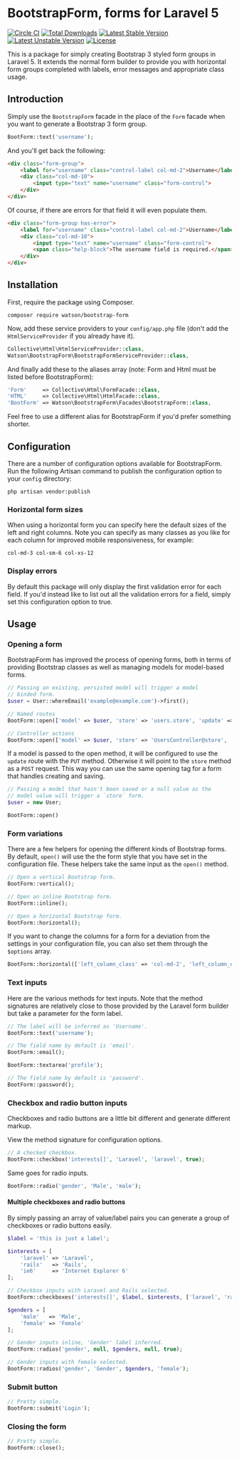 BootstrapForm, forms for Laravel 5
==================================

[![Circle CI](https://circleci.com/gh/dwightwatson/bootstrap-form/tree/master.svg?style=shield)](https://circleci.com/gh/dwightwatson/bootstrap-form/tree/master)
[![Total Downloads](https://poser.pugx.org/watson/bootstrap-form/downloads.svg)](https://packagist.org/packages/watson/bootstrap-form)
[![Latest Stable Version](https://poser.pugx.org/watson/bootstrap-form/v/stable.svg)](https://packagist.org/packages/watson/bootstrap-form)
[![Latest Unstable Version](https://poser.pugx.org/watson/bootstrap-form/v/unstable.svg)](https://packagist.org/packages/watson/bootstrap-form)
[![License](https://poser.pugx.org/watson/bootstrap-form/license.svg)](https://packagist.org/packages/watson/bootstrap-form)


This is a package for simply creating Bootstrap 3 styled form groups in Laravel 5. It extends the normal form builder to provide you with horizontal form groups completed with labels, error messages and appropriate class usage.

## Introduction

Simply use the `BootstrapForm` facade in the place of the `Form` facade when you want to generate a Bootstrap 3 form group.

```php
BootForm::text('username');
```

And you'll get back the following:

```html
<div class="form-group">
    <label for="username" class="control-label col-md-2">Username</label>
    <div class="col-md-10">
        <input type="text" name="username" class="form-control">
    </div>
</div>
```

Of course, if there are errors for that field it will even populate them.
```html
<div class="form-group has-error">
    <label for="username" class="control-label col-md-2">Username</label>
    <div class="col-md-10">
        <input type="text" name="username" class="form-control">
        <span class="help-block">The username field is required.</span>
    </div>
</div>
```

## Installation

First, require the package using Composer.

```shell
composer require watson/bootstrap-form
```

Now, add these service providers to your `config/app.php` file (don't add the `HtmlServiceProvider` if you already have it).

```php
Collective\Html\HtmlServiceProvider::class,
Watson\BootstrapForm\BootstrapFormServiceProvider::class,
```

And finally add these to the aliases array (note: Form and Html must be listed before BootstrapForm):

```php
'Form'     => Collective\Html\FormFacade::class,
'HTML'     => Collective\Html\HtmlFacade::class,
'BootForm' => Watson\BootstrapForm\Facades\BootstrapForm::class,
```

Feel free to use a different alias for BootstrapForm if you'd prefer something shorter.

## Configuration

There are a number of configuration options available for BootstrapForm. Run the following Artisan command to publish the configuration option to your `config` directory:

```shell
php artisan vendor:publish
```

### Horizontal form sizes

When using a horizontal form you can specify here the default sizes of the left and right columns. Note you can specify as many classes as you like for each column for improved mobile responsiveness, for example:

```
col-md-3 col-sm-6 col-xs-12
```

### Display errors

By default this package will only display the first validation error for each field. If you'd instead like to list out all the validation errors for a field, simply set this configuration option to true.

## Usage

### Opening a form

BootstrapForm has improved the process of opening forms, both in terms of providing Bootstrap classes as well as managing models for model-based forms.

```php
// Passing an existing, persisted model will trigger a model
// binded form.
$user = User::whereEmail('example@example.com')->first();

// Named routes
BootForm::open(['model' => $user, 'store' => 'users.store', 'update' => 'users.update']);

// Controller actions
BootForm::open(['model' => $user, 'store' => 'UsersController@store', 'update' => 'UsersController@update']);
```

If a model is passed to the open method, it will be configured to use the `update` route with the `PUT` method. Otherwise it will point to the `store` method as a `POST` request. This way you can use the same opening tag for a form that handles creating and saving.

```php
// Passing a model that hasn't been saved or a null value as the
// model value will trigger a `store` form.
$user = new User;

BootForm::open()
```

### Form variations

There are a few helpers for opening the different kinds of Bootstrap forms. By default, `open()` will use the the form style that you have set in the configuration file. These helpers take the same input as the `open()` method.

```php
// Open a vertical Bootstrap form.
BootForm::vertical();

// Open an inline Bootstrap form.
BootForm::inline();

// Open a horizontal Bootstrap form.
BootForm::horizontal();
```

If you want to change the columns for a form for a deviation from the settings in your configuration file, you can also set them through the `$options` array.

```php
BootForm::horizontal(['left_column_class' => 'col-md-2', 'left_column_offset_clsas' => 'col-md-offset-2', 'right_column_class' => 'col-md-10']);
```

### Text inputs

Here are the various methods for text inputs. Note that the method signatures are relatively close to those provided by the Laravel form builder but take a parameter for the form label.

```php
// The label will be inferred as 'Username'.
BootForm::text('username');

// The field name by default is 'email'.
BootForm::email();

BootForm::textarea('profile');

// The field name by default is 'password'.
BootForm::password();
```

### Checkbox and radio button inputs

Checkboxes and radio buttons are a little bit different and generate different markup.

View the method signature for configuration options.

```php
// A checked checkbox.
BootForm::checkbox('interests[]', 'Laravel', 'laravel', true);
```

Same goes for radio inputs.

```php
BootForm::radio('gender', 'Male', 'male');
```

#### Multiple checkboxes and radio buttons

By simply passing an array of value/label pairs you can generate a group of checkboxes or radio buttons easily.

```php
$label = 'this is just a label';

$interests = [
    'laravel' => 'Laravel',
    'rails'   => 'Rails',
    'ie6'     => 'Internet Explorer 6'
];

// Checkbox inputs with Laravel and Rails selected.
BootForm::checkboxes('interests[]', $label, $interests, ['laravel', 'rails']);

$genders = [
    'male'   => 'Male',
    'female' => 'Female'
];

// Gender inputs inline, 'Gender' label inferred.
BootForm::radios('gender', null, $genders, null, true);

// Gender inputs with female selected.
BootForm::radios('gender', 'Gender', $genders, 'female');
```

### Submit button

```php
// Pretty simple.
BootForm::submit('Login');
```

### Closing the form

```php
// Pretty simple.
BootForm::close();
```
